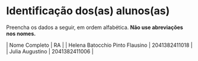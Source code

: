 # Identificação dos(as) alunos(as)
Preencha os dados a seguir, em ordem alfabética. **Não use abreviações nos nomes.**

| Nome Completo                   | RA            |
| Helena Batocchio Pinto Flausino | 2041382411018 |
| Julia Augustino                 | 2041382411006 |